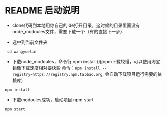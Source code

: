 # README 启动说明

 - clone代码到本地用你自己的ide打开目录，这时候的目录里面没有node_modoules文件，需要下载一个（有的直接下一步）

 - 选中到当前文件夹
```
 cd wangyuelin
```
 - 下载node_modoules，命令行 npm install (用npm下载较慢，可以使用淘宝镜像下载速度相对要快些 命令：`npm install --registry=https://registry.npm.taobao.org`, 会自动下载项目运行需要的依赖库)
```
npm install
```



- 下载modoules成功，启动项目 npm start
```
npm start
```
